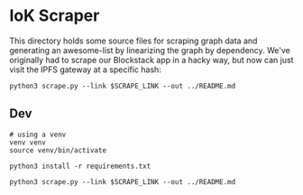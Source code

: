 # IoK Scraper

This directory holds some source files for scraping graph data and generating an awesome-list by linearizing the graph by dependency. We've originally had to scrape our Blockstack app in a hacky way, but now can just visit the IPFS gateway at a specific hash:

```
python3 scrape.py --link $SCRAPE_LINK --out ../README.md
```
## Dev

```
# using a venv
venv venv
source venv/bin/activate

python3 install -r requirements.txt

python3 scrape.py --link $SCRAPE_LINK --out ../README.md
```